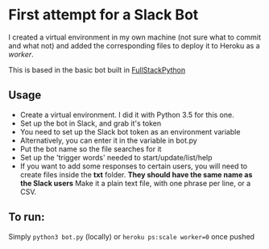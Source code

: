 # First attempt for a Slack Bot

 I created a virtual environment in my own machine (not sure
what to commit and what not) and added the corresponding 
files to deploy it to Heroku as a *worker*.

 This is based in the basic bot built in [FullStackPython](https://www.fullstackpython.com/blog/build-first-slack-bot-python.html)
 
## Usage

 - Create a virtual environment. I did it with Python 3.5 for this one.
 - Set up the bot in Slack, and grab it's token
 - You need to set up the Slack bot token as an environment variable
 - Alternatively, you can enter it in the variable in bot.py
 - Put the bot name so the file searches for it 
 - Set up the 'trigger words' needed to start/update/list/help
 - If you want to add some responses to certain users, you will need to create
   files inside the **txt** folder. **They should have the same name as the Slack users**
   Make it a plain text file, with one phrase per line, or a CSV.

## To run:
 
 Simply `python3 bot.py` (locally) or `heroku ps:scale worker=0` once pushed